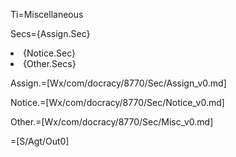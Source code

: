 Ti=Miscellaneous

Secs={Assign.Sec}<li>{Notice.Sec}<li>{Other.Secs}

Assign.=[Wx/com/docracy/8770/Sec/Assign_v0.md]

Notice.=[Wx/com/docracy/8770/Sec/Notice_v0.md]

Other.=[Wx/com/docracy/8770/Sec/Misc_v0.md]  
 
=[S/Agt/Out0]